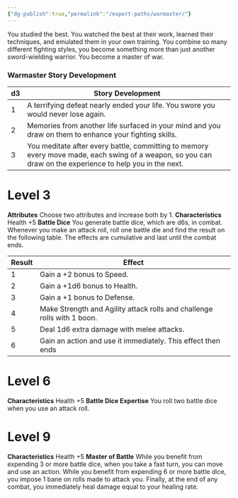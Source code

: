 ```yaml
---
{"dg-publish":true,"permalink":"/expert-paths/warmaster/"}
---
```


You studied the best. You watched the best at their work, learned their techniques, and emulated them in your own training. You combine so many different fighting styles, you become something more than just another sword-wielding warrior. You become a master of war.
### Warmaster Story Development

| d3  | Story Development                                                                                                                                         |
| --- | --------------------------------------------------------------------------------------------------------------------------------------------------------- |
| 1   | A terrifying defeat nearly ended your life. You swore you would never lose again.                                                                         |
| 2   | Memories from another life surfaced in your mind and you draw on them to enhance your fighting skills.                                                    |
| 3   | You meditate after every battle, committing to memory every move made, each swing of a weapon, so you can draw on the experience to help you in the next. |
# Level 3
**Attributes** Choose two attributes and increase both by 1.
**Characteristics** Health +5
**Battle Dice** You generate battle dice, which are d6s, in combat. Whenever you make an attack roll, roll one battle die and find the result on the following table. The effects are cumulative and last until the combat ends.

| Result | Effect                                                                  |
| ------ | ----------------------------------------------------------------------- |
| 1      | Gain a +2 bonus to Speed.                                               |
| 2      | Gain a +1d6 bonus to Health.                                            |
| 3      | Gain a +1 bonus to Defense.                                             |
| 4      | Make Strength and Agility attack rolls and challenge rolls with 1 boon. |
| 5      | Deal 1d6 extra damage with melee attacks.                               |
| 6      | Gain an action and use it immediately. This effect then ends            |
# Level 6
**Characteristics** Health +5
**Battle Dice Expertise** You roll two battle dice when you use an attack roll.
# Level 9
**Characteristics** Health +5
**Master of Battle** While you benefit from expending 3 or more battle dice, when you take a fast turn, you can move and use an action. While you benefit from expending 6 or more battle dice, you impose 1 bane on rolls made to attack you. Finally, at the end of any combat, you immediately heal damage equal to your healing rate.